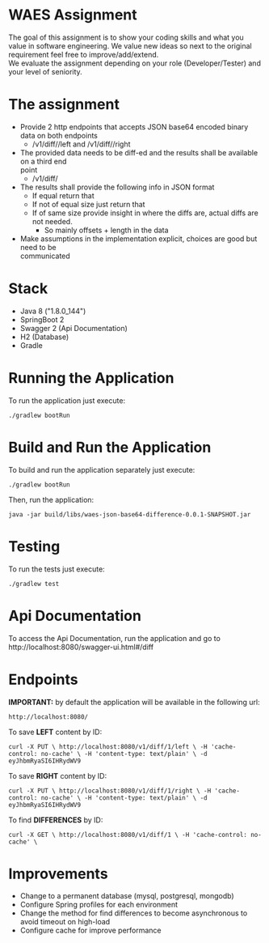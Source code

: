 
# WAES Assignment  
  
The goal of this assignment is to show your coding skills and what you value in software engineering. We value new ideas so next to the original requirement feel free to improve/add/extend.  
We evaluate the assignment depending on your role (Developer/Tester) and your level of seniority.  
  
# The assignment  
  
- Provide 2 http endpoints that accepts JSON base64 encoded binary data on both endpoints  
  - <host>/v1/diff/<ID>/left and <host>/v1/diff/<ID>/right  
- The provided data needs to be diff-ed and the results shall be available on a third end  
  point  
  - <host>/v1/diff/<ID>  
- The results shall provide the following info in JSON format  
  - If equal return that  
  - If not of equal size just return that  
  - If of same size provide insight in where the diffs are, actual diffs are not needed.  
    - So mainly offsets + length in the data  
- Make assumptions in the implementation explicit, choices are good but need to be  
  communicated

# Stack
 - Java 8 ("1.8.0_144")
 - SpringBoot 2
 - Swagger 2 (Api Documentation)
 - H2 (Database)
 - Gradle
# Running the Application

To run the application just execute:

    ./gradlew bootRun 

# Build and Run the Application
To build and run the application separately just execute: 

    ./gradlew bootRun

Then, run the application:

    java -jar build/libs/waes-json-base64-difference-0.0.1-SNAPSHOT.jar

# Testing
To run the tests just execute:

    ./gradlew test 

# Api Documentation

To access the Api Documentation, run the application and go to http://localhost:8080/swagger-ui.html#/diff

# Endpoints

**IMPORTANT:** by default the application will be available in the following url: 

    http://localhost:8080/

To save **LEFT** content by ID:

`curl -X PUT \
  http://localhost:8080/v1/diff/1/left \
  -H 'cache-control: no-cache' \
  -H 'content-type: text/plain' \
  -d eyJhbmRyaSI6IHRydWV9`

To save **RIGHT** content by ID:

`curl -X PUT \
  http://localhost:8080/v1/diff/1/right \
  -H 'cache-control: no-cache' \
  -H 'content-type: text/plain' \
  -d eyJhbmRyaSI6IHRydWV9`

To find **DIFFERENCES** by ID:

`curl -X GET \
  http://localhost:8080/v1/diff/1 \
  -H 'cache-control: no-cache' \`

# Improvements

 - Change to a permanent database (mysql, postgresql, mongodb)
 - Configure Spring profiles for each environment
 - Change the method for find differences to become asynchronous to avoid timeout on high-load
 - Configure cache for improve performance
